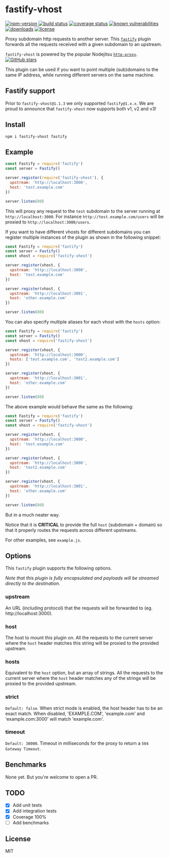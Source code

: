 # fastify-vhost
[![npm-version](https://img.shields.io/npm/v/fastify-vhost.svg)](https://www.npmjs.com/package/fastify-vhost)
[![build status](https://travis-ci.org/patrickpissurno/fastify-vhost.svg?branch=master)](https://travis-ci.org/patrickpissurno/fastify-vhost)
[![coverage status](https://coveralls.io/repos/github/patrickpissurno/fastify-vhost/badge.svg?branch=master)](https://coveralls.io/github/patrickpissurno/fastify-vhost?branch=master)
[![known vulnerabilities](https://snyk.io/test/github/patrickpissurno/fastify-vhost/badge.svg)](https://snyk.io/test/github/patrickpissurno/fastify-vhost)
[![downloads](https://img.shields.io/npm/dt/fastify-vhost.svg)](http://npm-stats.com/~packages/fastify-vhost)
[![license](https://img.shields.io/github/license/patrickpissurno/fastify-vhost.svg?maxAge=1800)](https://github.com/patrickpissurno/fastify-vhost/blob/master/LICENSE)

Proxy subdomain http requests to another server.
This [`fastify`](https://www.fastify.io) plugin forwards all the requests
received with a given subdomain to an upstream.

`fastify-vhost` is powered by the popular Nodejitsu [`http-proxy`](https://github.com/nodejitsu/node-http-proxy). [![GitHub stars](https://img.shields.io/github/stars/nodejitsu/node-http-proxy.svg?style=social&label=Star)](https://github.com/nodejitsu/node-http-proxy)

This plugin can be used if you want to point multiple (sub)domains to the same IP address, while running different servers on the same machine.

## Fastify support
Prior to `fastify-vhost@1.1.3` we only supported `fastify@1.x.x`. We are proud to announce that `fastify-vhost` now supports both v1, v2 and v3!

## Install

```
npm i fastify-vhost fastify
```

## Example

```js
const Fastify = require('fastify')
const server = Fastify()

server.register(require('fastify-vhost'), {
  upstream: 'http://localhost:3000',
  host: 'test.example.com'
})

server.listen(80)
```

This will proxy any request to the `test` subdomain to the server running at `http://localhost:3000`. For instance `http://test.example.com/users` will be proxied to `http://localhost:3000/users`.

If you want to have different vhosts for different subdomains you can register multiple instances of the plugin as shown in the following snippet:

```js
const Fastify = require('fastify')
const server = Fastify()
const vhost = require('fastify-vhost')

server.register(vhost, {
  upstream: 'http://localhost:3000',
  host: 'test.example.com'
})

server.register(vhost, {
  upstream: 'http://localhost:3001',
  host: 'other.example.com'
})

server.listen(80)
```

You can also specify multiple aliases for each vhost with the `hosts` option:

```js
const Fastify = require('fastify')
const server = Fastify()
const vhost = require('fastify-vhost')

server.register(vhost, {
  upstream: 'http://localhost:3000',
  hosts: ['test.example.com', 'test2.example.com']
})

server.register(vhost, {
  upstream: 'http://localhost:3001',
  host: 'other.example.com'
})

server.listen(80)
```

The above example would behave the same as the following:

```js
const Fastify = require('fastify')
const server = Fastify()
const vhost = require('fastify-vhost')

server.register(vhost, {
  upstream: 'http://localhost:3000',
  host: 'test.example.com'
})

server.register(vhost, {
  upstream: 'http://localhost:3000',
  host: 'test2.example.com'
})

server.register(vhost, {
  upstream: 'http://localhost:3001',
  host: 'other.example.com'
})

server.listen(80)
```

But in a much neater way.

Notice that it is **CRITICAL** to provide the full `host` (subdomain + domain) so that it properly routes the requests across different upstreams.

For other examples, see `example.js`.

## Options

This `fastify` plugin supports the following options.

*Note that this plugin is fully encapsulated and payloads will be streamed directly to the destination.*

### upstream

An URL (including protocol) that the requests will be forwarded to (eg. http://localhost:3000).

### host

The host to mount this plugin on. All the requests to the current server where the `host` header matches this string will be proxied to the provided upstream.

### hosts

Equivalent to the `host` option, but an array of strings. All the requests to the current server where the `host` header matches any of the strings will be proxied to the provided upstream.

### strict

```Default: false```. When strict mode is enabled, the host header has to be an exact match. When disabled, 'EXAMPLE.COM', 'example.com' and 'example.com:3000' will match 'example.com'.

### timeout

```Default: 30000```. Timeout in milliseconds for the proxy to return a ```504 Gateway Timeout```.

## Benchmarks

None yet. But you're welcome to open a PR.

## TODO

* [x] Add unit tests
* [x] Add integration tests
* [x] Coverage 100%
* [ ] Add benchmarks

## License

MIT
